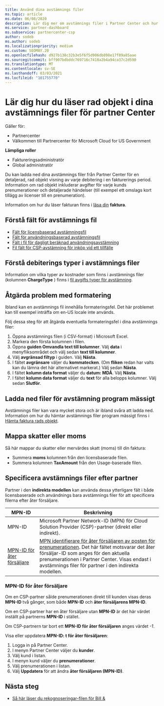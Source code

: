 ```yaml
---
title: Använd dina avstämnings filer
ms.topic: article
ms.date: 06/08/2020
description: Lär dig mer om avstämnings filer i Partner Center och hur du tolkar de detaljerade vyerna för rad artikel med debiteringar för en fakturerings period.
ms.service: partner-dashboard
ms.subservice: partnercenter-csp
author: sodeb
ms.author: sodeb
ms.localizationpriority: medium
ms.custom: SEOMAY.20
ms.openlocfilehash: d927b138c32b3e5f6f5d906db898e17f89a85aae
ms.sourcegitcommit: bff907bdbddc769716c7418a2b4a94ca37c2d590
ms.translationtype: MT
ms.contentlocale: sv-SE
ms.lasthandoff: 03/03/2021
ms.locfileid: "101755770"
---
```

# <a name="learn-how-to-read-the-line-items-in-your-partner-center-reconciliation-files"></a>Lär dig hur du läser rad objekt i dina avstämnings filer för partner Center

Gäller för:

- Partnercenter
- Välkommen till Partnercenter för Microsoft Cloud for US Government

**Lämpliga roller**

- Faktureringsadministratör
- Global administratör

Du kan ladda ned dina avstämnings filer från Partner Center för en detaljerad, rad objekt visning av varje debitering i en fakturerings period. Information om rad objekt inkluderar avgifter för varje kunds prenumerationer och detaljerade händelser (till exempel ett omslags kort tillägg av licenser till en prenumeration).

Information om hur du läser fakturan finns i [läsa din](read-your-bill.md) **faktura**.

## <a name="understand-reconciliation-file-fields"></a>Förstå fält för avstämnings fil

- [Fält för licensbaserad avstämningsfil](license-based-recon-files.md)
- [Fält för användningsbaserad avstämningsfil](usage-based-recon-files.md)
- [Fält i fil för dagligt beräknad användningsavstämning](daily-rated-usage-recon-files.md)
- [Fil fält för CSP-avstämning för inköp vid ett tillfälle](modern-invoice-reconciliation-file.md)

## <a name="understand-charge-types-in-reconciliation-files"></a>Förstå debiterings typer i avstämnings filer

Information om vilka typer av kostnader som finns i avstämnings filer (kolumnen **ChargeType** ) finns i [fil avgifts typer för avstämning](recon-file-charge-types.md).

## <a name="fix-formatting-issues"></a>Åtgärda problem med formatering

Ibland kan en avstämnings fil innehålla formateringsfel. Det här problemet kan till exempel inträffa om en-US locale inte används.

Följ dessa steg för att åtgärda eventuella formateringsfel i dina avstämnings filer:

1. Öppna avstämnings filen (i CSV-format) i Microsoft Excel.
2. Markera den första kolumnen i filen.
3. Öppna **guiden Omvandla text till kolumner**. Välj **data** i menyfliksområdet och välj sedan **text till kolumner**.
4. Välj **avgränsad filtyp** i guiden. Välj **Nästa**.
5. I fältet **avgränsare** väljer du **kommatecken**. (Om **fliken** redan har valts kan du lämna det här alternativet markerat.) Välj sedan **Nästa**.
6. I fältet **kolumn data format** väljer du **datum: MDÅ**. Välj **Nästa**.
7. I fältet **kolumn data format** väljer du **text** för alla belopps kolumner. Välj sedan **Slutför**.

## <a name="download-reconciliation-files-programmatically"></a>Ladda ned filer för avstämning program mässigt

Avstämnings filer kan vara mycket stora och är ibland svåra att ladda ned. Information om hur du hämtar avstämnings filer program mässigt finns i [Hämta faktura rads objekt](/partner-center/develop/get-invoiceline-items).

## <a name="map-taxes-or-vat"></a>Mappa skatter eller moms

Så här mappar du skatter eller mervärdes skatt (moms) till din faktura:

- Summera **moms** kolumnen från den licensbaserade filen.
- Summera kolumnen **TaxAmount** från den Usage-baserade filen.

## <a name="itemize-reconciliation-files-by-partner"></a>Specificera avstämnings filer efter partner

Partner i den **indirekta modellen** kan använda dessa ytterligare fält i både licensbaserade och användnings bara avstämnings filer för att specificera filerna efter åter försäljare.

| MPN-ID | Beskrivning |
| ------ | ----------- |
| MPN-ID | Microsoft Partner Network-ID (MPN) för Cloud Solution Provider (CSP)-partner (direkt eller indirekt). |
| [MPN-ID för åter försäljare](#reseller-mpn-id) | [MPN identifierare för åter försäljaren av posten för prenumerationen](#reseller-mpn-id). Det här fältet motsvarar det åter försäljar-ID som anges för den aktuella prenumerationen i Partner Center. Visas endast i avstämnings filer för partner i den indirekta modellen. |

### <a name="reseller-mpn-id"></a>MPN-ID för åter försäljare

Om en CSP-partner sålde prenumerationen direkt till kunden visas deras **MPN-ID** två gånger, som både **MPN-ID** och **åter försäljarens MPN-ID**.

Om en CSP-partner har en åter försäljare utan **MPN-ID** är det här värdet inställt på partnerns **MPN-ID** i stället.

Om CSP-partnern tar bort ett **MPN-ID för åter försäljaren** anges värdet *-1*.

Visa eller uppdatera **MPN-ID: t för åter försäljaren**:

1. Logga in på Partner Center.
2. I menyn Partner Center väljer du **kunder**.
3. Välj kund i listan.
4. I menyn kund väljer du **prenumerationer**.
5. Välj prenumerationen i listan.
6. Välj **Uppdatera** för att ändra **åter försäljaren (MPN-ID)**.

## <a name="next-steps"></a>Nästa steg

- [Så här läser du rekognoseringar-filen för Bill &](read-your-bill.md) 